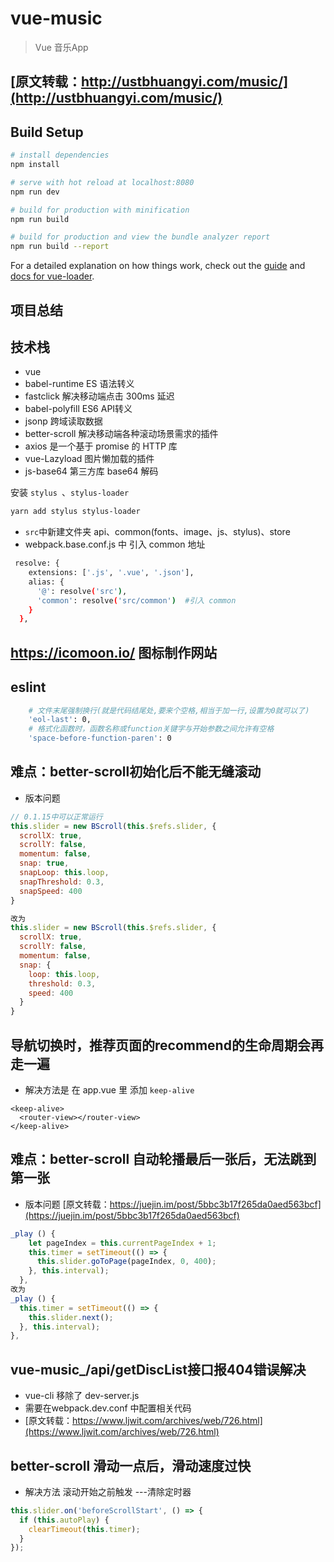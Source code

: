 # vue-music

>  Vue 音乐App
## [原文转载：http://ustbhuangyi.com/music/](http://ustbhuangyi.com/music/)

## Build Setup

``` bash
# install dependencies
npm install

# serve with hot reload at localhost:8080
npm run dev

# build for production with minification
npm run build

# build for production and view the bundle analyzer report
npm run build --report
```

For a detailed explanation on how things work, check out the [guide](http://vuejs-templates.github.io/webpack/) and [docs for vue-loader](http://vuejs.github.io/vue-loader).

## 项目总结
## 技术栈
* vue
* babel-runtime    ES 语法转义
* fastclick  解决移动端点击 300ms 延迟
* babel-polyfill  ES6 API转义
* jsonp  跨域读取数据
* better-scroll 解决移动端各种滚动场景需求的插件
* axios 是一个基于 promise 的 HTTP 库
* vue-Lazyload 图片懒加载的插件
* js-base64 第三方库 base64 解码

安装 `stylus `、`stylus-loader`
```bash
yarn add stylus stylus-loader
```
* `src`中新建文件夹 api、common(fonts、image、js、stylus)、store
* webpack.base.conf.js 中 引入 common 地址
```bash
 resolve: {
    extensions: ['.js', '.vue', '.json'],
    alias: {
      '@': resolve('src'),
      'common': resolve('src/common')  #引入 common
    }
  },
```
## https://icomoon.io/ 图标制作网站

## eslint
```bash
    # 文件末尾强制换行(就是代码结尾处,要来个空格,相当于加一行,设置为0就可以了) 
    'eol-last': 0,
    # 格式化函数时，函数名称或function关键字与开始参数之间允许有空格
    'space-before-function-paren': 0
```

## 难点：better-scroll初始化后不能无缝滚动
  * 版本问题
  ```javascript
  // 0.1.15中可以正常运行
  this.slider = new BScroll(this.$refs.slider, {
    scrollX: true,
    scrollY: false,
    momentum: false,
    snap: true,
    snapLoop: this.loop,
    snapThreshold: 0.3,
    snapSpeed: 400
  }

  改为
  this.slider = new BScroll(this.$refs.slider, {
    scrollX: true,
    scrollY: false,
    momentum: false,
    snap: {
      loop: this.loop,
      threshold: 0.3,
      speed: 400
    }
  }
  ```

  ## 导航切换时，推荐页面的recommend的生命周期会再走一遍
  * 解决方法是 在 app.vue 里 添加 `keep-alive`
  ```vue
  <keep-alive>
    <router-view></router-view>
  </keep-alive>
  ```

  ## 难点：better-scroll 自动轮播最后一张后，无法跳到第一张
  * 版本问题 [原文转载：https://juejin.im/post/5bbc3b17f265da0aed563bcf](https://juejin.im/post/5bbc3b17f265da0aed563bcf)
  ```javascript
  _play () {
      let pageIndex = this.currentPageIndex + 1;
      this.timer = setTimeout(() => {
        this.slider.goToPage(pageIndex, 0, 400);
      }, this.interval);
    },
  改为
  _play () {
    this.timer = setTimeout(() => {
      this.slider.next();
    }, this.interval);
  },
  ```

  ## vue-music_/api/getDiscList接口报404错误解决
  * vue-cli 移除了 dev-server.js 
  * 需要在webpack.dev.conf 中配置相关代码
  * [原文转载：https://www.ljwit.com/archives/web/726.html](https://www.ljwit.com/archives/web/726.html)

  ## better-scroll 滑动一点后，滑动速度过快
  * 解决方法 滚动开始之前触发 ---清除定时器
  ```javascript
  this.slider.on('beforeScrollStart', () => {
    if (this.autoPlay) {
      clearTimeout(this.timer);
    }
  });
  ```